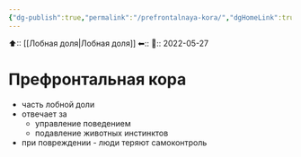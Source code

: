 ```yaml
---
{"dg-publish":true,"permalink":"/prefrontalnaya-kora/","dgHomeLink":true,"dgPassFrontmatter":false}
---
```



⬆:: [[Лобная доля|Лобная доля]]
⬅::
📅:: 2022-05-27

# Префронтальная кора
- часть лобной доли
- отвечает за
	- управление поведением
	- подавление животных инстинктов
- при повреждении - люди теряют самоконтроль